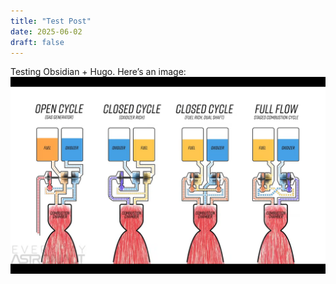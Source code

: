 ```yaml
---
title: "Test Post"
date: 2025-06-02
draft: false
---
```


Testing Obsidian + Hugo. Here’s an image:
![image](cycles.png)


